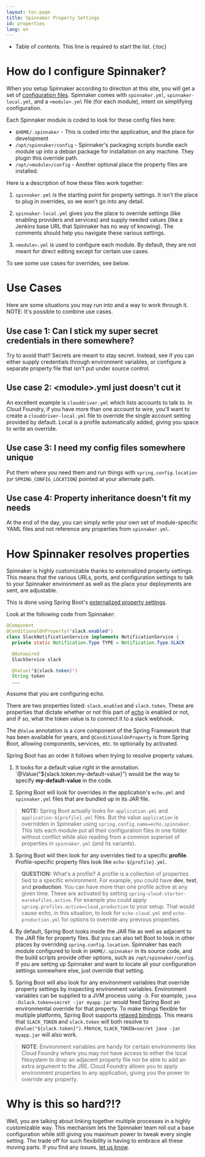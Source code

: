 ```yaml
---
layout: toc-page
title: Spinnaker Property Settings
id: properties
lang: en
---
```


* Table of contents. This line is required to start the list.
{:toc}

# How do I configure Spinnaker?

When you setup Spinnaker according to direction at this site, you will get a set of [configuration files](https://github.com/spinnaker/spinnaker/tree/master/config). Spinnaker comes with `spinnaker.yml`, `spinnaker-local.yml`, and a `<module>.yml` file (for each module), intent on simplifying configuration.

Each Spinnaker module is coded to look for these config files here:

* `$HOME/.spinnaker` - This is coded into the application, and the place for development
* `/opt/spinnaker/config` - Spinnaker's packaging scripts bundle each module up into a debian package for installation on any machine. They plugin this override path.
* `/opt/<module>/config` - Another optional place the property files are installed.

Here is a description of how these files work together:

1. `spinnaker.yml` is the starting point for property settings. It isn't the place to plug in overrides, so we won't go into any detail.

2. `spinnaker-local.yml` gives you the place to override settings (like enabling providers and services) and supply needed values (like a Jenkins base URL that Spinnaker has no way of knowing). The comments should help you navigate these various settings.

3. `<module>.yml` is used to configure each module. By default, they are not meant for direct editing except for certain use cases.

To see some use cases for overrides, see below.

# Use Cases

Here are some situations you may run into and a way to work through it. NOTE: It's possible to combine use cases.

## Use case 1: Can I stick my super secret credentials in there somewhere?

Try to avoid that!! Secrets are meant to stay secret. Instead, see if you can either supply credentials through environment variables, or configure a separate property file that isn't put under source control.

## Use case 2: &lt;module>.yml just doesn't cut it

An excellent example is `clouddriver.yml` which lists accounts to talk to. In Cloud Foundry, if you have more than one account to wire, you'll want to create a `clouddriver-local.yml` file to override the single account setting provided by default. Local is a profile automatically added, giving you space to write an override.

## Use case 3: I need my config files somewhere unique

Put them where you need them and run things with `spring.config.location` (or `SPRING_CONFIG_LOCATION`) pointed at your alternate path.

## Use case 4: Property inheritance doesn't fit my needs

At the end of the day, you can simply write your own set of module-specific YAML files and not reference any properties from `spinnaker.yml`.

# How Spinnaker resolves properties

Spinnaker is highly customizable thanks to externalized property settings. This means that the various URLs, ports, and configuration settings to talk to your Spinnaker environment as well as the place your deployments are sent, are adjustable.

This is done using Spring Boot's [externalized property settings](http://docs.spring.io/spring-boot/docs/current/reference/htmlsingle/#boot-features-external-config).

Look at the following code from Spinnaker:

```java
@Component
@ConditionalOnProperty('slack.enabled')
class SlackNotificationService implements NotificationService {
  private static Notification.Type TYPE = Notification.Type.SLACK

  @Autowired
  SlackService slack

  @Value('${slack.token}')
  String token
  ...
```

Assume that you are configuring echo.

There are two properties listed: `slack.enabled` and `slack.token`. These are properties that dictate whether or not this part of [echo](https://github.com/spinnaker/echo) is enabled or not, and if so, what the token value is to connect it to a slack webhook.

The `@Value` annotation is a core component of the Spring Framework that has been available for years, and `@ConditionalOnProperty` is from Spring Boot, allowing components, services, etc. to optionally by activated.

Spring Boot has an order it follows when trying to resolve property values.

1. It looks for a default value right in the annotation. `@Value("${slack.token:my-default-value}") would be the way to specify **my-default-value** in the code.

2. Spring Boot will look for overrides in the application's `echo.yml` and `spinnaker.yml` files that are bundled up in its JAR file. 

 > **NOTE:** Spring Boot actually looks for `application.yml` and `application-${profile}.yml` files. But the value `application` is overridden in Spinnaker using `spring.config.name=echo,spinnaker`. This lets each module put all their configuration files in one folder without conflict while also reading from a common superset of properties in `spinnaker.yml` (and its variants).

3. Spring Boot will then look for any overrides tied to a specific **profile**. Profile-specific property files look like `echo-${profile}.yml`.

 > **QUESTION:** What's a profile? A profile is a collection of properties tied to a specific environment. For example, you could have **dev**, **test**, and **production**. You can have more than one profile active at any given time. These are activated by setting `spring-cloud-starter-eurekafiles.active`. For example you could apply `spring.profiles.active=cloud,production` to your setup. That would cause echo, in this situation, to look for `echo-cloud.yml` and `echo-production.yml` for options to override any previous properties.

4. By default, Spring Boot looks inside the JAR file as well as adjacent to the JAR file for property files. But you can also tell Boot to look in other places by overriding `spring.config.location`. Spinnaker has each module configured to look in `$HOME/.spinnaker` in its source code, and the build scripts provide other options, such as `/opt/spinnaker/config`. If you are setting up Spinnaker and want to locate all your configuration settings somewhere else, just override that setting.

5. Spring Boot will also look for any environment variables that override property settings by inspecting environment variables. Environment variables can be supplied to a JVM process using `-D`. For example, `java -Dslack.token=secret -jar myapp.jar` would feed Spring Boot an environmental override for that property. To make things flexible for multiple platforms, Spring Boot supports [relaxed bindings](http://docs.spring.io/spring-boot/docs/current/reference/htmlsingle/#boot-features-external-config-relaxed-binding). This means that `SLACK_TOKEN` and `slack.token` will both resolve to `@Value("${slack.token}")`. Hence, `SLACK_TOKEN=secret java -jar myapp.jar` will also work. 

 > **NOTE**: Environment variables are handy for certain environments like Cloud Foundry where you may not have access to either the local filesystem to drop an adjacent property file nor be able to add an extra argument to the JRE. Cloud Foundry allows you to apply environment properties to any application, giving you the power to override any property.

# Why is this so hard?!?

Well, you are talking about linking together multiple processes in a highly customizable way. This mechanism lets the Spinnaker team roll out a base configuration while still giving you maximum power to tweak every single setting. The trade off for such flexibility is having to embrace all these moving parts. If you find any issues, [let us know](https://github.com/spinnaker/spinnaker/issues).